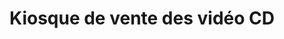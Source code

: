 ---
title: "Kiosque de vente des vidéo CD"
url: /mamou/kiosque-de-vente-des-video-cd/
shop: vidéo
---